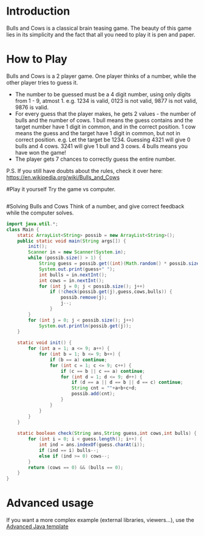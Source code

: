 # Introduction
Bulls and Cows is a classical brain teasing game. The beauty of this game lies in its simplicity and the fact that all you need to play it is pen and paper. 

# How to Play
Bulls and Cows is a 2 player game. One player thinks of a number, while the other player tries to guess it. 
- The number to be guessed must be a 4 digit number, using only digits from 1 - 9, atmost 1. e.g. 1234 is valid, 0123 is not valid, 9877 is not valid, 9876 is valid.
- For every guess that the player makes, he gets 2 values - the number of bulls and the number of cows. 1 bull means the guess contains and the target number have 1 digit in common, and in the correct position. 1 cow means the guess and the target have 1 digit in common, but not in correct position. e.g. Let the target be 1234. Guessing 4321 will give 0 bulls and 4 cows. 3241 will give 1 bull and 3 cows. 4 bulls means you have won the game!
- The player gets 7 chances to correctly guess the entire number.

P.S. If you still have doubts about the rules, check it over here: https://en.wikipedia.org/wiki/Bulls_and_Cows

#Play it yourself
Try the game vs computer.
```java runnable

```

#Solving Bulls and Cows
Think of a number, and give correct feedback while the computer solves.
```java runnable
import java.util.*;
class Main {
    static ArrayList<String> possib = new ArrayList<String>();
    public static void main(String args[]) {
        init();
        Scanner in = new Scanner(System.in);
        while (possib.size() > 1) {
            String guess = possib.get((int)(Math.random() * possib.size()));
            System.out.print(guess+" ");
            int bulls = in.nextInt();
            int cows = in.nextInt();
            for (int j = 0; j < possib.size(); j++)
                if (!check(possib.get(j),guess,cows,bulls)) {
                    possib.remove(j);
                    j--;
                }
        }
        for (int j = 0; j < possib.size(); j++)
            System.out.println(possib.get(j));
    }
    
    static void init() {
        for (int a = 1; a <= 9; a++) { 
            for (int b = 1; b <= 9; b++) {
                if (b == a) continue;
                for (int c = 1; c <= 9; c++) {
                    if (c == b || c == a) continue;
                    for (int d = 1; d <= 9; d++) {
                        if (d == a || d == b || d == c) continue;
                        String cnt = ""+a+b+c+d;
                        possib.add(cnt);
                    }
                }
            }
        }
    }
    
    static boolean check(String ans,String guess,int cows,int bulls) {
        for (int i = 0; i < guess.length(); i++) {
            int ind = ans.indexOf(guess.charAt(i));
            if (ind == i) bulls--;
            else if (ind >= 0) cows--;
        }
        return (cows == 0) && (bulls == 0);
    }
}
```

# Advanced usage

If you want a more complex example (external libraries, viewers...), use the [Advanced Java template](https://tech.io/select-repo/385)
